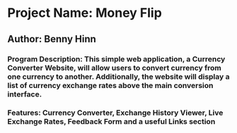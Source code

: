 # Project Name: Money Flip

## Author: Benny Hinn

### Program Description: This simple web application, a Currency Converter Website, will allow users to convert currency from one currency to another. Additionally, the website will display a list of currency exchange rates above the main conversion interface.

### Features: Currency Converter, Exchange History Viewer, Live Exchange Rates, Feedback Form and a useful Links section 